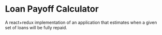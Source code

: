 # Loan Payoff Calculator

A react+redux implementation of an application that estimates when a given set of loans will be fully repaid.